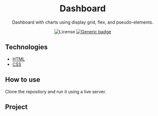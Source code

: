 <h1 align="center">Dashboard</h1>
<p align="center">Dashboard with charts using display grid, flex, and pseudo-elements.</p>

<div align="center">
  
  ![License](https://img.shields.io/github/license/mathvsk/todo-list.svg)
  [![Generic badge](https://img.shields.io/badge/status-finished-98c610.svg)](https://shields.io/)
</div>

## Technologies
+ [HTML](https://developer.mozilla.org/pt-BR/docs/Web/HTML)
+ [CSS](https://www.typescriptlang.org/)

## How to use
Clone the repository and run it using a live server.


## Project
<img src=".github/project.gif.png" alt="">
